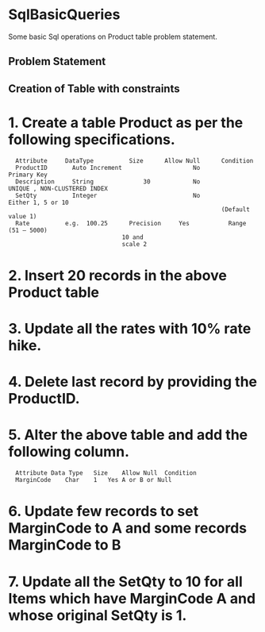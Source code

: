 # SqlBasicQueries
Some basic Sql operations on Product table problem statement.

## Problem Statement 

## Creation of Table with constraints
# 1.	Create a table Product as per the following specifications.
      Attribute	    DataType  	      Size	    Allow Null	    Condition
      ProductID 	  Auto Increment		            No	          Primary Key
      Description	  String	          30	        No	          UNIQUE , NON-CLUSTERED INDEX
      SetQty	      Integer		                    No	          Either 1, 5 or 10
                                                                (Default value 1)
      Rate	        e.g.  100.25	  Precision     Yes	          Range (51 – 5000)
                                    10 and 
                                    scale 2	


# 2.	Insert 20 records in the above Product table

# 3.	Update all the rates with 10% rate hike.

# 4.	Delete last record by providing the ProductID.

# 5.	Alter the above table and add the following column.
      Attribute	Data Type	Size	Allow Null	Condition
      MarginCode	Char	1	Yes	A or B or Null
# 6.	Update few records to set MarginCode to A and some records MarginCode to B

# 7.	Update all the SetQty to 10 for all Items which have MarginCode A and whose original SetQty is 1.
